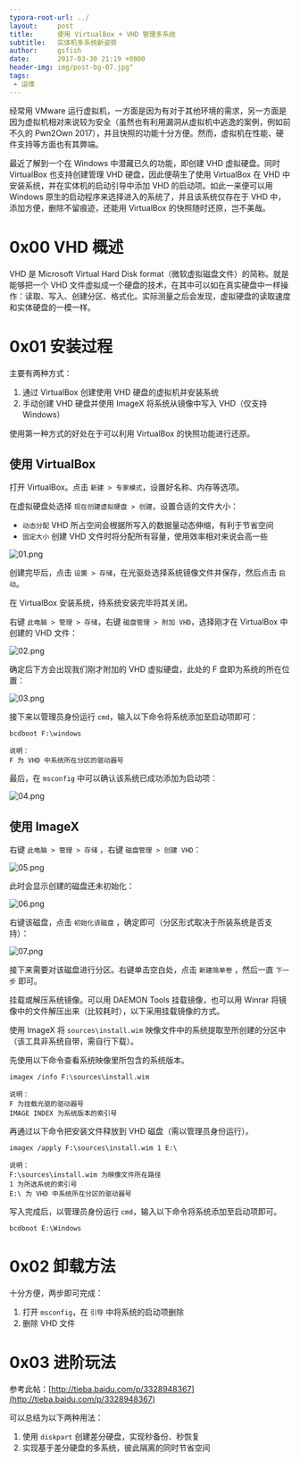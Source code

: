```yaml
---
typora-root-url: ../
layout:     post
title:      使用 VirtualBox + VHD 管理多系统
subtitle:   实体机多系统新姿势
author:     gsfish
date:       2017-03-30 21:19 +0800
header-img: img/post-bg-07.jpg"
tags:
 - 运维
---
```



经常用 VMware 运行虚拟机，一方面是因为有对于其他环境的需求，另一方面是因为虚拟机相对来说较为安全（虽然也有利用漏洞从虚拟机中逃逸的案例，例如前不久的 Pwn2Own 2017），并且快照的功能十分方便。然而，虚拟机在性能、硬件支持等方面也有其弊端。

最近了解到一个在 Windows 中潜藏已久的功能，即创建 VHD 虚拟硬盘。同时 VirtualBox 也支持创建管理 VHD 硬盘，因此便萌生了使用 VirtualBox 在 VHD 中安装系统，并在实体机的启动引导中添加 VHD 的启动项。如此一来便可以用 Windows 原生的启动程序来选择进入的系统了，并且该系统仅存在于 VHD 中，添加方便，删除不留痕迹，还能用 VirtualBox 的快照随时还原，岂不美哉。


# 0x00 VHD 概述

VHD 是 Microsoft Virtual Hard Disk format（微软虚拟磁盘文件）的简称。就是能够把一个 VHD 文件虚拟成一个硬盘的技术，在其中可以如在真实硬盘中一样操作：读取、写入、创建分区、格式化。实际测量之后会发现，虚拟硬盘的读取速度和实体硬盘的一模一样。


# 0x01 安装过程

主要有两种方式：

1. 通过 VirtualBox 创建使用 VHD 硬盘的虚拟机并安装系统
2. 手动创建 VHD 硬盘并使用 ImageX 将系统从镜像中写入 VHD（仅支持 Windows）

使用第一种方式的好处在于可以利用 VirtualBox 的快照功能进行还原。

## 使用 VirtualBox

打开 VirtualBox。点击 `新建 > 专家模式`，设置好名称、内存等选项。

在虚拟硬盘处选择 `现在创建虚拟硬盘 > 创建`，设置合适的文件大小：

* `动态分配` VHD 所占空间会根据所写入的数据量动态伸缩，有利于节省空间
* `固定大小` 创建 VHD 文件时将分配所有容量，使用效率相对来说会高一些

![01.png](/img/vhd-multi-os/01.png)

创建完毕后，点击 `设置 > 存储`，在光驱处选择系统镜像文件并保存，然后点击 `启动`。

在 VirtualBox 安装系统，待系统安装完毕将其关闭。

右键 `此电脑 > 管理 > 存储`，右键 `磁盘管理 > 附加 VHD`，选择刚才在 VirtualBox 中创建的 VHD 文件：

![02.png](/img/vhd-multi-os/02.png)

确定后下方会出现我们刚才附加的 VHD 虚拟硬盘，此处的 F 盘即为系统的所在位置：

![03.png](/img/vhd-multi-os/03.png)

接下来以管理员身份运行 `cmd`，输入以下命令将系统添加至启动项即可：

```
bcdboot F:\windows

说明：
F 为 VHD 中系统所在分区的驱动器号
```

最后，在 `msconfig` 中可以确认该系统已成功添加为启动项：

![04.png](/img/vhd-multi-os/04.png)

## 使用 ImageX

右键 `此电脑 > 管理 > 存储` ，右键 `磁盘管理 > 创建 VHD`：

![05.png](/img/vhd-multi-os/05.png)

此时会显示创建的磁盘还未初始化：

![06.png](/img/vhd-multi-os/06.png)

右键该磁盘，点击 `初始化该磁盘` ，确定即可（分区形式取决于所装系统是否支持）：

![07.png](/img/vhd-multi-os/07.png)

接下来需要对该磁盘进行分区。右键单击空白处，点击 `新建简单卷` ，然后一直 `下一步` 即可。

挂载或解压系统镜像。可以用 DAEMON Tools 挂载镜像，也可以用 Winrar 将镜像中的文件解压出来（比较耗时），以下采用挂载镜像的方式。

使用 ImageX 将 `sources\install.wim` 映像文件中的系统提取至所创建的分区中（该工具非系统自带，需自行下载）。

先使用以下命令查看系统映像里所包含的系统版本。

```
imagex /info F:\sources\install.wim

说明：
F 为挂载光驱的驱动器号  
IMAGE INDEX 为系统版本的索引号  
```

再通过以下命令把安装文件释放到 VHD 磁盘（需以管理员身份运行）。

```
imagex /apply F:\sources\install.wim 1 E:\

说明：
F:\sources\install.wim 为映像文件所在路径
1 为所选系统的索引号
E:\ 为 VHD 中系统所在分区的驱动器号
```

写入完成后，以管理员身份运行 `cmd`，输入以下命令将系统添加至启动项即可。

```
bcdboot E:\Windows
```


# 0x02 卸载方法

十分方便，两步即可完成：

1. 打开 `msconfig`，在 `引导` 中将系统的启动项删除
2. 删除 VHD 文件


# 0x03 进阶玩法

参考此帖：[http://tieba.baidu.com/p/3328948367](http://tieba.baidu.com/p/3328948367)

可以总结为以下两种用法：

1. 使用 `diskpart` 创建差分硬盘，实现秒备份、秒恢复
2. 实现基于差分硬盘的多系统，彼此隔离的同时节省空间
